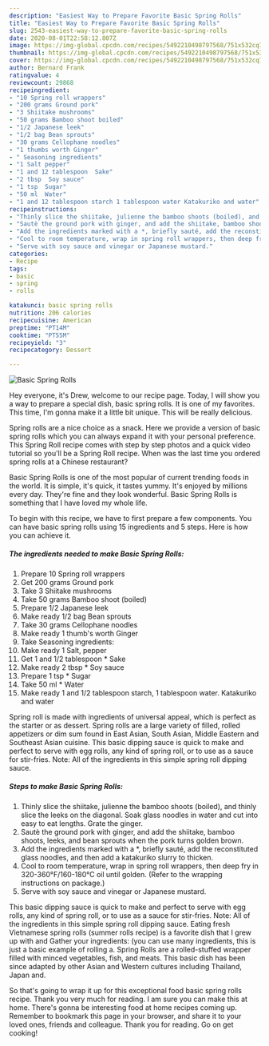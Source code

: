 ```yaml
---
description: "Easiest Way to Prepare Favorite Basic Spring Rolls"
title: "Easiest Way to Prepare Favorite Basic Spring Rolls"
slug: 2543-easiest-way-to-prepare-favorite-basic-spring-rolls
date: 2020-08-01T22:58:12.807Z
image: https://img-global.cpcdn.com/recipes/5492210498797568/751x532cq70/basic-spring-rolls-recipe-main-photo.jpg
thumbnail: https://img-global.cpcdn.com/recipes/5492210498797568/751x532cq70/basic-spring-rolls-recipe-main-photo.jpg
cover: https://img-global.cpcdn.com/recipes/5492210498797568/751x532cq70/basic-spring-rolls-recipe-main-photo.jpg
author: Bernard Frank
ratingvalue: 4
reviewcount: 29868
recipeingredient:
- "10 Spring roll wrappers"
- "200 grams Ground pork"
- "3 Shiitake mushrooms"
- "50 grams Bamboo shoot boiled"
- "1/2 Japanese leek"
- "1/2 bag Bean sprouts"
- "30 grams Cellophane noodles"
- "1 thumbs worth Ginger"
- " Seasoning ingredients"
- "1 Salt pepper"
- "1 and 12 tablespoon  Sake"
- "2 tbsp  Soy sauce"
- "1 tsp  Sugar"
- "50 ml  Water"
- "1 and 12 tablespoon starch 1 tablespoon water Katakuriko and water"
recipeinstructions:
- "Thinly slice the shiitake, julienne the bamboo shoots (boiled), and thinly slice the leeks on the diagonal. Soak glass noodles in water and cut into easy to eat lengths. Grate the ginger."
- "Sautè the ground pork with ginger, and add the shiitake, bamboo shoots, leeks, and bean sprouts when the pork turns golden brown."
- "Add the ingredients marked with a *, briefly sauté, add the reconstituted glass noodles, and then add a katakuriko slurry to thicken."
- "Cool to room temperature, wrap in spring roll wrappers, then deep fry in 320-360°F/160-180°C oil until golden. (Refer to the wrapping instructions on package.)"
- "Serve with soy sauce and vinegar or Japanese mustard."
categories:
- Recipe
tags:
- basic
- spring
- rolls

katakunci: basic spring rolls 
nutrition: 206 calories
recipecuisine: American
preptime: "PT14M"
cooktime: "PT55M"
recipeyield: "3"
recipecategory: Dessert

---
```



![Basic Spring Rolls](https://img-global.cpcdn.com/recipes/5492210498797568/751x532cq70/basic-spring-rolls-recipe-main-photo.jpg)

Hey everyone, it's Drew, welcome to our recipe page. Today, I will show you a way to prepare a special dish, basic spring rolls. It is one of my favorites. This time, I'm gonna make it a little bit unique. This will be really delicious.

Spring rolls are a nice choice as a snack. Here we provide a version of basic spring rolls which you can always expand it with your personal preference. This Spring Roll recipe comes with step by step photos and a quick video tutorial so you&#39;ll be a Spring Roll recipe. When was the last time you ordered spring rolls at a Chinese restaurant?

Basic Spring Rolls is one of the most popular of current trending foods in the world. It is simple, it's quick, it tastes yummy. It's enjoyed by millions every day. They're fine and they look wonderful. Basic Spring Rolls is something that I have loved my whole life.


To begin with this recipe, we have to first prepare a few components. You can have basic spring rolls using 15 ingredients and 5 steps. Here is how you can achieve it.

<!--inarticleads1-->

##### The ingredients needed to make Basic Spring Rolls:

1. Prepare 10 Spring roll wrappers
1. Get 200 grams Ground pork
1. Take 3 Shiitake mushrooms
1. Take 50 grams Bamboo shoot (boiled)
1. Prepare 1/2 Japanese leek
1. Make ready 1/2 bag Bean sprouts
1. Take 30 grams Cellophane noodles
1. Make ready 1 thumb&#39;s worth Ginger
1. Take  Seasoning ingredients:
1. Make ready 1 Salt, pepper
1. Get 1 and 1/2 tablespoon * Sake
1. Make ready 2 tbsp * Soy sauce
1. Prepare 1 tsp * Sugar
1. Take 50 ml * Water
1. Make ready 1 and 1/2 tablespoon starch, 1 tablespoon water. Katakuriko and water


Spring roll is made with ingredients of universal appeal, which is perfect as the starter or as dessert. Spring rolls are a large variety of filled, rolled appetizers or dim sum found in East Asian, South Asian, Middle Eastern and Southeast Asian cuisine. This basic dipping sauce is quick to make and perfect to serve with egg rolls, any kind of spring roll, or to use as a sauce for stir-fries. Note: All of the ingredients in this simple spring roll dipping sauce. 

<!--inarticleads2-->

##### Steps to make Basic Spring Rolls:

1. Thinly slice the shiitake, julienne the bamboo shoots (boiled), and thinly slice the leeks on the diagonal. Soak glass noodles in water and cut into easy to eat lengths. Grate the ginger.
1. Sautè the ground pork with ginger, and add the shiitake, bamboo shoots, leeks, and bean sprouts when the pork turns golden brown.
1. Add the ingredients marked with a *, briefly sauté, add the reconstituted glass noodles, and then add a katakuriko slurry to thicken.
1. Cool to room temperature, wrap in spring roll wrappers, then deep fry in 320-360°F/160-180°C oil until golden. (Refer to the wrapping instructions on package.)
1. Serve with soy sauce and vinegar or Japanese mustard.


This basic dipping sauce is quick to make and perfect to serve with egg rolls, any kind of spring roll, or to use as a sauce for stir-fries. Note: All of the ingredients in this simple spring roll dipping sauce. Eating fresh Vietnamese spring rolls (summer rolls recipe) is a favorite dish that I grew up with and Gather your ingredients: (you can use many ingredients, this is just a basic example of rolling a. Spring Rolls are a rolled-stuffed wrapper filled with minced vegetables, fish, and meats. This basic dish has been since adapted by other Asian and Western cultures including Thailand, Japan and. 

So that's going to wrap it up for this exceptional food basic spring rolls recipe. Thank you very much for reading. I am sure you can make this at home. There's gonna be interesting food at home recipes coming up. Remember to bookmark this page in your browser, and share it to your loved ones, friends and colleague. Thank you for reading. Go on get cooking!
